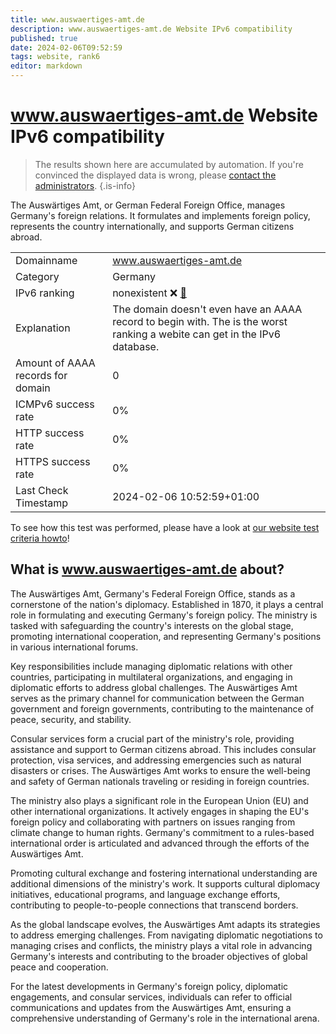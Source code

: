 ```yaml
---
title: www.auswaertiges-amt.de
description: www.auswaertiges-amt.de Website IPv6 compatibility
published: true
date: 2024-02-06T09:52:59
tags: website, rank6
editor: markdown
---
```


# www.auswaertiges-amt.de Website IPv6 compatibility

> The results shown here are accumulated by automation. If you're convinced the displayed data is wrong, please [contact the administrators](/howto/chat). 
{.is-info}

The Auswärtiges Amt, or German Federal Foreign Office, manages Germany's foreign relations. It formulates and implements foreign policy, represents the country internationally, and supports German citizens abroad.


|   |   |
| - | - |
| Domainname | www.auswaertiges-amt.de
| Category | Germany |
| IPv6 ranking | nonexistent :x: [🔗](/howto/ranking) |
| Explanation | The domain doesn't even have an AAAA record to begin with. The is the worst ranking a webite can get in the IPv6 database. |
| Amount of AAAA records for domain | 0 |
| ICMPv6 success rate | 0%|
| HTTP success rate | 0% |
| HTTPS success rate | 0% |
| Last Check Timestamp | 2024-02-06 10:52:59+01:00 |

To see how this test was performed, please have a look at [our website test criteria howto](/howto/testcriteria/website)!


## What is www.auswaertiges-amt.de about?
The Auswärtiges Amt, Germany's Federal Foreign Office, stands as a cornerstone of the nation's diplomacy. Established in 1870, it plays a central role in formulating and executing Germany's foreign policy. The ministry is tasked with safeguarding the country's interests on the global stage, promoting international cooperation, and representing Germany's positions in various international forums.

Key responsibilities include managing diplomatic relations with other countries, participating in multilateral organizations, and engaging in diplomatic efforts to address global challenges. The Auswärtiges Amt serves as the primary channel for communication between the German government and foreign governments, contributing to the maintenance of peace, security, and stability.

Consular services form a crucial part of the ministry's role, providing assistance and support to German citizens abroad. This includes consular protection, visa services, and addressing emergencies such as natural disasters or crises. The Auswärtiges Amt works to ensure the well-being and safety of German nationals traveling or residing in foreign countries.

The ministry also plays a significant role in the European Union (EU) and other international organizations. It actively engages in shaping the EU's foreign policy and collaborating with partners on issues ranging from climate change to human rights. Germany's commitment to a rules-based international order is articulated and advanced through the efforts of the Auswärtiges Amt.

Promoting cultural exchange and fostering international understanding are additional dimensions of the ministry's work. It supports cultural diplomacy initiatives, educational programs, and language exchange efforts, contributing to people-to-people connections that transcend borders.

As the global landscape evolves, the Auswärtiges Amt adapts its strategies to address emerging challenges. From navigating diplomatic negotiations to managing crises and conflicts, the ministry plays a vital role in advancing Germany's interests and contributing to the broader objectives of global peace and cooperation.

For the latest developments in Germany's foreign policy, diplomatic engagements, and consular services, individuals can refer to official communications and updates from the Auswärtiges Amt, ensuring a comprehensive understanding of Germany's role in the international arena.


